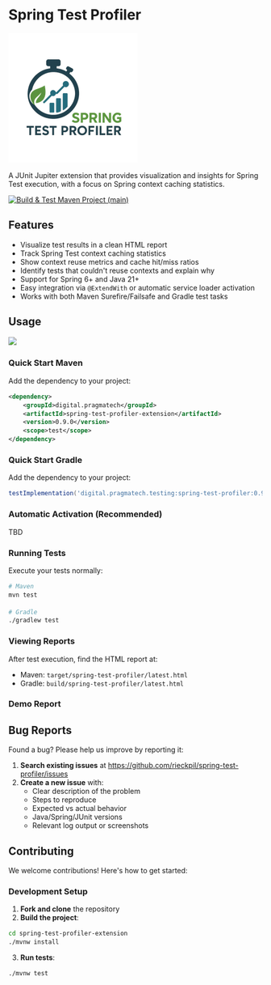 # Spring Test Profiler

![](docs/resources/spring-test-profiler-logo-three-256x256.png)

A JUnit Jupiter extension that provides visualization and insights for Spring Test execution, with a focus on Spring context caching statistics.


[![Build & Test Maven Project (main)](https://github.com/PragmaTech-GmbH/spring-test-profiler/workflows/CI/badge.svg)](https://github.com/PragmaTech-GmbH/spring-test-profiler/actions/workflows/ci.yml?query=branch%3Amain)

## Features

- Visualize test results in a clean HTML report
- Track Spring Test context caching statistics
- Show context reuse metrics and cache hit/miss ratios
- Identify tests that couldn't reuse contexts and explain why
- Support for Spring 6+ and Java 21+
- Easy integration via `@ExtendWith` or automatic service loader activation
- Works with both Maven Surefire/Failsafe and Gradle test tasks

## Usage

[![](https://img.shields.io/badge/Latest%20Version-0.9.0-orange)](/spring-test-profiler-extension/pom.xml)

### Quick Start Maven

Add the dependency to your project:

```xml
<dependency>
    <groupId>digital.pragmatech</groupId>
    <artifactId>spring-test-profiler-extension</artifactId>
    <version>0.9.0</version>
    <scope>test</scope>
</dependency>
```


### Quick Start Gradle

Add the dependency to your project:

```groovy
testImplementation('digital.pragmatech.testing:spring-test-profiler:0.9.0')
```


### Automatic Activation (Recommended)

TBD

### Running Tests

Execute your tests normally:

```bash
# Maven
mvn test

# Gradle
./gradlew test
```

### Viewing Reports

After test execution, find the HTML report at:
- Maven: `target/spring-test-profiler/latest.html`
- Gradle: `build/spring-test-profiler/latest.html`

### Demo Report


## Bug Reports

Found a bug? Please help us improve by reporting it:

1. **Search existing issues** at https://github.com/rieckpil/spring-test-profiler/issues
2. **Create a new issue** with:
   - Clear description of the problem
   - Steps to reproduce
   - Expected vs actual behavior
   - Java/Spring/JUnit versions
   - Relevant log output or screenshots

## Contributing

We welcome contributions! Here's how to get started:

### Development Setup

1. **Fork and clone** the repository
2. **Build the project**:

```bash
cd spring-test-profiler-extension
./mvnw install
```

3. **Run tests**:

```bash
./mvnw test
```
